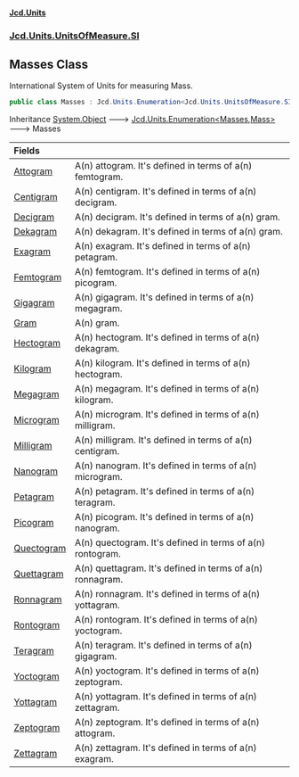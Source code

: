 #### [Jcd.Units](index.md 'index')
### [Jcd.Units.UnitsOfMeasure.SI](Jcd.Units.UnitsOfMeasure.SI.md 'Jcd.Units.UnitsOfMeasure.SI')

## Masses Class

International System of Units for measuring Mass.

```csharp
public class Masses : Jcd.Units.Enumeration<Jcd.Units.UnitsOfMeasure.SI.Masses, Jcd.Units.UnitTypes.Mass>
```

Inheritance [System.Object](https://docs.microsoft.com/en-us/dotnet/api/System.Object 'System.Object') &#129106; [Jcd.Units.Enumeration&lt;](Jcd.Units.Enumeration_TEnumeration,T_.md 'Jcd.Units.Enumeration<TEnumeration,T>')[Masses](Jcd.Units.UnitsOfMeasure.SI.Masses.md 'Jcd.Units.UnitsOfMeasure.SI.Masses')[,](Jcd.Units.Enumeration_TEnumeration,T_.md 'Jcd.Units.Enumeration<TEnumeration,T>')[Mass](Jcd.Units.UnitTypes.Mass.md 'Jcd.Units.UnitTypes.Mass')[&gt;](Jcd.Units.Enumeration_TEnumeration,T_.md 'Jcd.Units.Enumeration<TEnumeration,T>') &#129106; Masses

| Fields | |
| :--- | :--- |
| [Attogram](Jcd.Units.UnitsOfMeasure.SI.Masses.Attogram.md 'Jcd.Units.UnitsOfMeasure.SI.Masses.Attogram') | A(n) attogram. It's defined in terms of a(n) femtogram. |
| [Centigram](Jcd.Units.UnitsOfMeasure.SI.Masses.Centigram.md 'Jcd.Units.UnitsOfMeasure.SI.Masses.Centigram') | A(n) centigram. It's defined in terms of a(n) decigram. |
| [Decigram](Jcd.Units.UnitsOfMeasure.SI.Masses.Decigram.md 'Jcd.Units.UnitsOfMeasure.SI.Masses.Decigram') | A(n) decigram. It's defined in terms of a(n) gram. |
| [Dekagram](Jcd.Units.UnitsOfMeasure.SI.Masses.Dekagram.md 'Jcd.Units.UnitsOfMeasure.SI.Masses.Dekagram') | A(n) dekagram. It's defined in terms of a(n) gram. |
| [Exagram](Jcd.Units.UnitsOfMeasure.SI.Masses.Exagram.md 'Jcd.Units.UnitsOfMeasure.SI.Masses.Exagram') | A(n) exagram. It's defined in terms of a(n) petagram. |
| [Femtogram](Jcd.Units.UnitsOfMeasure.SI.Masses.Femtogram.md 'Jcd.Units.UnitsOfMeasure.SI.Masses.Femtogram') | A(n) femtogram. It's defined in terms of a(n) picogram. |
| [Gigagram](Jcd.Units.UnitsOfMeasure.SI.Masses.Gigagram.md 'Jcd.Units.UnitsOfMeasure.SI.Masses.Gigagram') | A(n) gigagram. It's defined in terms of a(n) megagram. |
| [Gram](Jcd.Units.UnitsOfMeasure.SI.Masses.Gram.md 'Jcd.Units.UnitsOfMeasure.SI.Masses.Gram') | A(n) gram. |
| [Hectogram](Jcd.Units.UnitsOfMeasure.SI.Masses.Hectogram.md 'Jcd.Units.UnitsOfMeasure.SI.Masses.Hectogram') | A(n) hectogram. It's defined in terms of a(n) dekagram. |
| [Kilogram](Jcd.Units.UnitsOfMeasure.SI.Masses.Kilogram.md 'Jcd.Units.UnitsOfMeasure.SI.Masses.Kilogram') | A(n) kilogram. It's defined in terms of a(n) hectogram. |
| [Megagram](Jcd.Units.UnitsOfMeasure.SI.Masses.Megagram.md 'Jcd.Units.UnitsOfMeasure.SI.Masses.Megagram') | A(n) megagram. It's defined in terms of a(n) kilogram. |
| [Microgram](Jcd.Units.UnitsOfMeasure.SI.Masses.Microgram.md 'Jcd.Units.UnitsOfMeasure.SI.Masses.Microgram') | A(n) microgram. It's defined in terms of a(n) milligram. |
| [Milligram](Jcd.Units.UnitsOfMeasure.SI.Masses.Milligram.md 'Jcd.Units.UnitsOfMeasure.SI.Masses.Milligram') | A(n) milligram. It's defined in terms of a(n) centigram. |
| [Nanogram](Jcd.Units.UnitsOfMeasure.SI.Masses.Nanogram.md 'Jcd.Units.UnitsOfMeasure.SI.Masses.Nanogram') | A(n) nanogram. It's defined in terms of a(n) microgram. |
| [Petagram](Jcd.Units.UnitsOfMeasure.SI.Masses.Petagram.md 'Jcd.Units.UnitsOfMeasure.SI.Masses.Petagram') | A(n) petagram. It's defined in terms of a(n) teragram. |
| [Picogram](Jcd.Units.UnitsOfMeasure.SI.Masses.Picogram.md 'Jcd.Units.UnitsOfMeasure.SI.Masses.Picogram') | A(n) picogram. It's defined in terms of a(n) nanogram. |
| [Quectogram](Jcd.Units.UnitsOfMeasure.SI.Masses.Quectogram.md 'Jcd.Units.UnitsOfMeasure.SI.Masses.Quectogram') | A(n) quectogram. It's defined in terms of a(n) rontogram. |
| [Quettagram](Jcd.Units.UnitsOfMeasure.SI.Masses.Quettagram.md 'Jcd.Units.UnitsOfMeasure.SI.Masses.Quettagram') | A(n) quettagram. It's defined in terms of a(n) ronnagram. |
| [Ronnagram](Jcd.Units.UnitsOfMeasure.SI.Masses.Ronnagram.md 'Jcd.Units.UnitsOfMeasure.SI.Masses.Ronnagram') | A(n) ronnagram. It's defined in terms of a(n) yottagram. |
| [Rontogram](Jcd.Units.UnitsOfMeasure.SI.Masses.Rontogram.md 'Jcd.Units.UnitsOfMeasure.SI.Masses.Rontogram') | A(n) rontogram. It's defined in terms of a(n) yoctogram. |
| [Teragram](Jcd.Units.UnitsOfMeasure.SI.Masses.Teragram.md 'Jcd.Units.UnitsOfMeasure.SI.Masses.Teragram') | A(n) teragram. It's defined in terms of a(n) gigagram. |
| [Yoctogram](Jcd.Units.UnitsOfMeasure.SI.Masses.Yoctogram.md 'Jcd.Units.UnitsOfMeasure.SI.Masses.Yoctogram') | A(n) yoctogram. It's defined in terms of a(n) zeptogram. |
| [Yottagram](Jcd.Units.UnitsOfMeasure.SI.Masses.Yottagram.md 'Jcd.Units.UnitsOfMeasure.SI.Masses.Yottagram') | A(n) yottagram. It's defined in terms of a(n) zettagram. |
| [Zeptogram](Jcd.Units.UnitsOfMeasure.SI.Masses.Zeptogram.md 'Jcd.Units.UnitsOfMeasure.SI.Masses.Zeptogram') | A(n) zeptogram. It's defined in terms of a(n) attogram. |
| [Zettagram](Jcd.Units.UnitsOfMeasure.SI.Masses.Zettagram.md 'Jcd.Units.UnitsOfMeasure.SI.Masses.Zettagram') | A(n) zettagram. It's defined in terms of a(n) exagram. |
